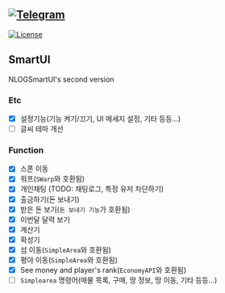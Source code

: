 [![Telegram](https://img.shields.io/badge/Telegram-NLOG-red.svg?logo=telegram)](https://t.me/andlog)
---
[![License](https://img.shields.io/github/license/nnnlog/SmartUI.svg?label=License)](LICENSE)

## SmartUI
NLOGSmartUI's second version

### Etc
* [x] 설정기능(기능 켜기/끄기, UI 메세지 설정, 기타 등등...) 
* [ ] 글씨 테마 개선

### Function
* [x] 스폰 이동
* [x] 워프(```SWarp```와 호환됨)
* [x] 개인채팅 (TODO: 채팅로그, 특정 유저 차단하기)
* [x] 출금하기(돈 보내기)
* [x] 받은 돈 보기(```돈 보내기 기능```가 호환됨)
* [x] 이번달 달력 보기
* [x] 계산기
* [x] 확성기
* [x] 섬 이동(```SimpleArea```와 호환됨)
* [x] 평야 이동(```SimpleArea```와 호환됨)
* [x] See money and player's rank(```EconomyAPI```와 호환됨)
* [ ] ```Simplearea``` 명령어(매물 목록, 구매, 땅 정보, 땅 이동, 기타 등등...)
